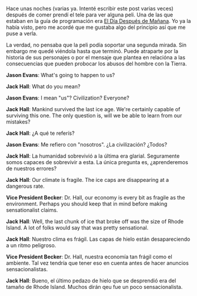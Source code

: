 <html><body><p>Hace unas noches (varias ya. Intenté escribir este post varias veces) después de comer prendí el tele para ver alguna peli. Una de las que  estaban en la guía de programación era <a href="http://www.imdb.com/title/tt0319262/" title="The day after tomorrow" target="_blank">El Día Después de Mañana</a>. Yo ya la había visto, pero me acordé que me gustaba algo del principio así que me puse a verla.



La verdad, no pensaba que la peli podía soportar una segunda mirada. Sin embargo me quedé viéndola hasta que terminó. Puede atraparte por la historia de sus personajes o por el mensaje que plantea en relacióna a las consecuencias que pueden probocar los abusos del hombre con la Tierra.



<!--more--><strong>Jason Evans</strong>: What's going to happen to us?

<strong>Jack Hall</strong>: What do you mean?

<strong>Jason Evans</strong>: I mean "us"? Civilization? Everyone?

<strong>Jack Hall</strong>: Mankind survived the last ice age. We're certainly capable of surviving this one. The only question is, will we be able to learn from our mistakes?



<strong>Jack Hall</strong>: ¿A qué te referís?

<strong>Jason Evans</strong>: Me refiero con "nosotros". ¿La civilización? ¿Todos?

<strong>Jack Hall</strong>: La humanidad sobrevivió a la última era glarial. Seguramente somos capaces de sobrevivir a esta. La única pregunta es, ¿aprenderemos de nuestros errores?



<strong>Jack Hall</strong>: Our climate is fragile. The ice caps are disappearing at a dangerous rate.

<strong>Vice President Becker</strong>: Dr. Hall, our economy is every bit as fragile as the environment. Perhaps you should keep that in mind before making sensationalist claims.

<strong>Jack Hall</strong>: Well, the last chunk of ice that broke off was the size of Rhode Island. A lot of folks would say that was pretty sensational.



<strong>Jack Hall</strong>: Nuestro clima es frágil. Las capas de hielo están desapareciendo a un ritmo peligroso.

<strong>Vice President Becker</strong>: Dr. Hall, nuestra economía tan frágil como el ambiente. Tal vez tendría que tener eso en cuenta antes de hacer anuncios sensacionalistas.

<strong>Jack Hall</strong>: Bueno, el último pedazo de hielo que se desprendió era del tamaño de Rhode Island. Muchos dirán qeu fue un poco sensacionalista.</p></body></html>